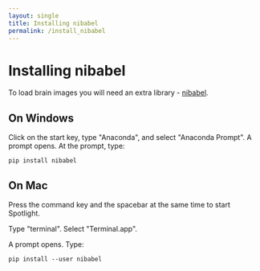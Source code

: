 ```yaml
---
layout: single
title: Installing nibabel
permalink: /install_nibabel
---
```


# Installing nibabel

To load brain images you will need an extra library -
[nibabel](https://nipy.org/nibabel).

## On Windows

Click on the start key, type "Anaconda", and select "Anaconda Prompt".  A
prompt opens. At the prompt, type:

```
pip install nibabel
```

## On Mac

Press the command key and the spacebar at the same time to start Spotlight.

Type "terminal".  Select "Terminal.app".

A prompt opens.  Type:

```
pip install --user nibabel
```
